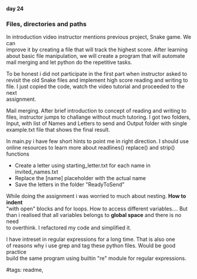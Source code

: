 **day 24**
### Files, directories and paths

In introduction video instructor mentions previous project, Snake game. We can  
improve it by creating a file that will track the highest score. After learning  
about basic file manipulation, we will create a program that will automate  
mail merging and let python do the repetitive tasks.  

To be honest i did not participate in the first part when instructor asked to  
revisit the old Snake files and implement high score reading and writing to   
file. I just copied the code, watch the video tutorial and proceeded to the next  
assignment.  

Mail merging. After brief introduction to concept of reading and writing to  
files, instructor jumps to challange without much tutoring. I got two folders,  
Input, with list of Names and Letters to send and Output folder with single  
example.txt file that shows the final result.  

In main.py i have few short hints to point me in right direction. I should use  
online resources to learn more about readlines() replace() and strip() functions  
- Create a letter using starting_letter.txt for each name in invited_names.txt
- Replace the [name] placeholder with the actual name
- Save the letters in the folder "ReadyToSend"  

While doing the assignment i was worried to much about nesting. **How to indent**  
"with open" blocks and for loops. How to access different variables.... But  
than i realised that all variables belongs to **global space** and there is no need  
to overthink. I refactored my code and simplified it.  

I have intreset in regular expressions for a long time. That is also one  
of reasons why i use grep and tag these python files. Would be good practice  
build the same program using builtin "re" module for regular expressions.  



#tags: readme,
